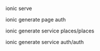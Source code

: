 ionic serve

ionic generate page auth

ionic generate service places/places

ionic generate service auth/auth
